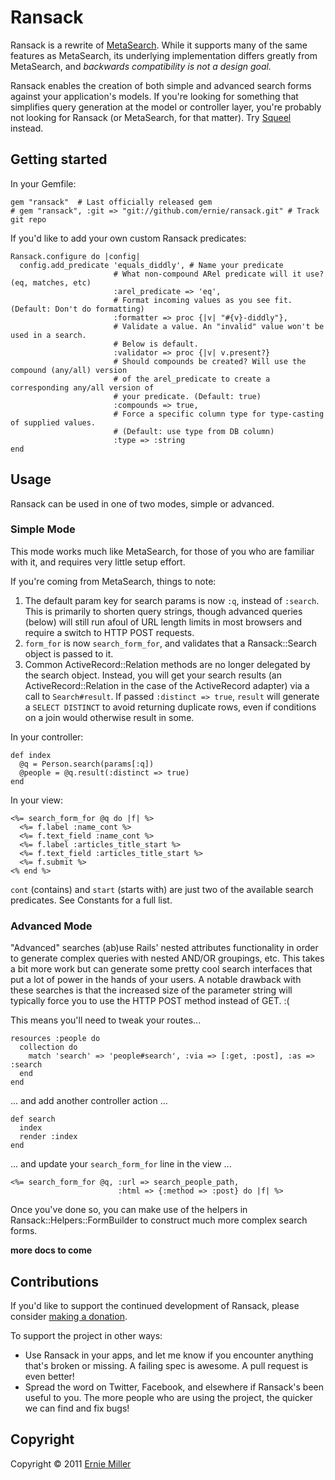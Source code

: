 # Ransack

Ransack is a rewrite of [MetaSearch](http://metautonomo.us/projects/metasearch). While it
supports many of the same features as MetaSearch, its underlying implementation differs
greatly from MetaSearch, and _backwards compatibility is not a design goal._

Ransack enables the creation of both simple and advanced search forms against your
application's models. If you're looking for something that simplifies query generation
at the model or controller layer, you're probably not looking for Ransack (or MetaSearch,
for that matter). Try [Squeel](http://metautonomo.us/projects/squeel) instead.

## Getting started

In your Gemfile:

    gem "ransack"  # Last officially released gem
    # gem "ransack", :git => "git://github.com/ernie/ransack.git" # Track git repo

If you'd like to add your own custom Ransack predicates:

    Ransack.configure do |config|
      config.add_predicate 'equals_diddly', # Name your predicate
                           # What non-compound ARel predicate will it use? (eq, matches, etc)
                           :arel_predicate => 'eq',
                           # Format incoming values as you see fit. (Default: Don't do formatting)
                           :formatter => proc {|v| "#{v}-diddly"},
                           # Validate a value. An "invalid" value won't be used in a search.
                           # Below is default.
                           :validator => proc {|v| v.present?}
                           # Should compounds be created? Will use the compound (any/all) version
                           # of the arel_predicate to create a corresponding any/all version of
                           # your predicate. (Default: true)
                           :compounds => true,
                           # Force a specific column type for type-casting of supplied values.
                           # (Default: use type from DB column)
                           :type => :string
    end

## Usage

Ransack can be used in one of two modes, simple or advanced.

### Simple Mode

This mode works much like MetaSearch, for those of you who are familiar with it, and
requires very little setup effort.

If you're coming from MetaSearch, things to note:

  1. The default param key for search params is now `:q`, instead of `:search`. This is
     primarily to shorten query strings, though advanced queries (below) will still 
     run afoul of URL length limits in most browsers and require a switch to HTTP 
     POST requests.
  2. `form_for` is now `search_form_for`, and validates that a Ransack::Search object
     is passed to it.
  3. Common ActiveRecord::Relation methods are no longer delegated by the search object.
     Instead, you will get your search results (an ActiveRecord::Relation in the case of
     the ActiveRecord adapter) via a call to `Search#result`. If passed `:distinct => true`,
     `result` will generate a `SELECT DISTINCT` to avoid returning duplicate rows, even if
     conditions on a join would otherwise result in some.

In your controller:

    def index
      @q = Person.search(params[:q])
      @people = @q.result(:distinct => true)
    end

In your view:

    <%= search_form_for @q do |f| %>
      <%= f.label :name_cont %>
      <%= f.text_field :name_cont %>
      <%= f.label :articles_title_start %>
      <%= f.text_field :articles_title_start %>
      <%= f.submit %>
    <% end %>

`cont` (contains) and `start` (starts with) are just two of the available search predicates.
See Constants for a full list.
    
### Advanced Mode

"Advanced" searches (ab)use Rails' nested attributes functionality in order to generate
complex queries with nested AND/OR groupings, etc. This takes a bit more work but can
generate some pretty cool search interfaces that put a lot of power in the hands of
your users. A notable drawback with these searches is that the increased size of the
parameter string will typically force you to use the HTTP POST method instead of GET. :(

This means you'll need to tweak your routes...

    resources :people do
      collection do
        match 'search' => 'people#search', :via => [:get, :post], :as => :search
      end
    end

... and add another controller action ...

    def search
      index
      render :index
    end
    
... and update your `search_form_for` line in the view ...

    <%= search_form_for @q, :url => search_people_path, 
                            :html => {:method => :post} do |f| %>

Once you've done so, you can make use of the helpers in Ransack::Helpers::FormBuilder to
construct much more complex search forms.

**more docs to come**

## Contributions

If you'd like to support the continued development of Ransack, please consider
[making a donation](https://www.paypal.com/cgi-bin/webscr?cmd=_s-xclick&hosted_button_id=48Q9HY64L3TWA).

To support the project in other ways:

* Use Ransack in your apps, and let me know if you encounter anything that's broken or missing.
  A failing spec is awesome. A pull request is even better!
* Spread the word on Twitter, Facebook, and elsewhere if Ransack's been useful to you. The more
  people who are using the project, the quicker we can find and fix bugs!

## Copyright

Copyright &copy; 2011 [Ernie Miller](http://twitter.com/erniemiller)